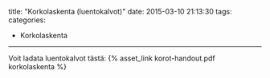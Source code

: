 title: "Korkolaskenta (luentokalvot)"
date: 2015-03-10 21:13:30
tags:
categories:
- Korkolaskenta
---

Voit ladata luentokalvot tästä: {% asset_link korot-handout.pdf korkolaskenta %}